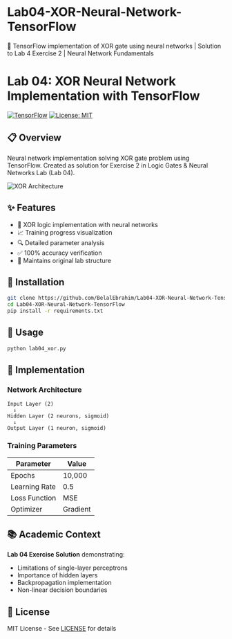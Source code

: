 # Lab04-XOR-Neural-Network-TensorFlow
🔮 TensorFlow implementation of XOR gate using neural networks | Solution to Lab 4 Exercise 2 | Neural Network Fundamentals



# Lab 04: XOR Neural Network Implementation with TensorFlow

[![TensorFlow](https://img.shields.io/badge/TensorFlow-2.x-orange?logo=tensorflow)](https://www.tensorflow.org/)
[![License: MIT](https://img.shields.io/badge/License-MIT-yellow.svg)](https://opensource.org/licenses/MIT)

## 📋 Overview
Neural network implementation solving XOR gate problem using TensorFlow. Created as solution for Exercise 2 in Logic Gates & Neural Networks Lab (Lab 04).

![XOR Architecture](https://miro.medium.com/v2/resize:fit:1400/1*a6XXvcW8V6S3xM4MHla4DA.png)

## ✨ Features
- 🧠 XOR logic implementation with neural networks
- 📈 Training progress visualization
- 🔍 Detailed parameter analysis
- ✅ 100% accuracy verification
- 🧩 Maintains original lab structure

## 🚀 Installation
```bash
git clone https://github.com/BelalEbrahim/Lab04-XOR-Neural-Network-TensorFlow.git
cd Lab04-XOR-Neural-Network-TensorFlow
pip install -r requirements.txt
```

## 🧮 Usage
```bash
python lab04_xor.py
```


## 🧠 Implementation
### Network Architecture
```
Input Layer (2) 
  ↓ 
Hidden Layer (2 neurons, sigmoid) 
  ↓ 
Output Layer (1 neuron, sigmoid)
```

### Training Parameters
| Parameter       | Value    |
|-----------------|----------|
| Epochs          | 10,000   |
| Learning Rate   | 0.5      |
| Loss Function   | MSE      |
| Optimizer       | Gradient |


## 📚 Academic Context
**Lab 04 Exercise Solution** demonstrating:
- Limitations of single-layer perceptrons
- Importance of hidden layers
- Backpropagation implementation
- Non-linear decision boundaries

## 📄 License
MIT License - See [LICENSE](LICENSE) for details
```


